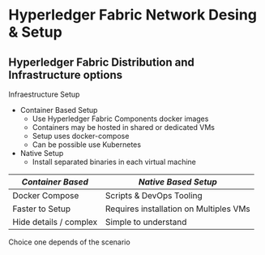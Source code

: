 # Hyperledger Fabric Network Desing & Setup

## Hyperledger Fabric Distribution and Infrastructure options

Infraestructure Setup
- Container Based Setup
    - Use Hyperledger Fabric Components docker images
    - Containers may be hosted in shared or dedicated VMs
    - Setup uses docker-compose
    - Can be possible use Kubernetes
 - Native Setup
    - Install separated binaries in each virtual machine

| *Container Based*         | *Native Based Setup*                      |
| -                         | -                                         |
| Docker Compose            | Scripts & DevOps Tooling                  |
| Faster to Setup           | Requires installation on Multiples VMs    |
| Hide details / complex    | Simple to understand                      |

Choice one depends of the scenario